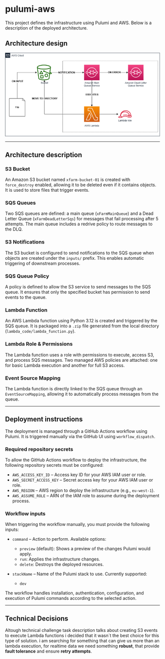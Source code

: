 # pulumi-aws
This project defines the infrastructure using Pulumi and AWS. 
Below is a description of the deployed architecture.

## Architecture design

![Architecture](/repo_images/architecture.png)

---

## Architecture description

### S3 Bucket  
An Amazon S3 bucket named `xfarm-bucket-01` is created with `force_destroy` enabled, allowing it to be deleted even if it contains objects. It is used to store files that trigger events.

### SQS Queues  
Two SQS queues are defined: a main queue (`xFarmMainQueue`) and a Dead Letter Queue (`xFarmDeadLetterSqs`) for messages that fail processing after 5 attempts. The main queue includes a redrive policy to route messages to the DLQ.

### S3 Notifications  
The S3 bucket is configured to send notifications to the SQS queue when objects are created under the `inputs/` prefix. This enables automatic triggering of downstream processes.

### SQS Queue Policy  
A policy is defined to allow the S3 service to send messages to the SQS queue. It ensures that only the specified bucket has permission to send events to the queue.

### Lambda Function  
An AWS Lambda function using Python 3.12 is created and triggered by the SQS queue. It is packaged into a `.zip` file generated from the local directory (`lambda_code/lambda_function.py`).

### Lambda Role & Permissions  
The Lambda function uses a role with permissions to execute, access S3, and process SQS messages. Two managed AWS policies are attached: one for basic Lambda execution and another for full S3 access.

### Event Source Mapping  
The Lambda function is directly linked to the SQS queue through an `EventSourceMapping`, allowing it to automatically process messages from the queue.

---

## Deployment instructions

The deployment is managed through a GitHub Actions workflow using Pulumi. It is triggered manually via the GitHub UI using `workflow_dispatch`.

### Required repository secrets

To allow the GitHub Actions workflow to deploy the infrastructure, the following repository secrets must be configured:

- `AWS_ACCESS_KEY_ID` – Access key ID for your AWS IAM user or role.
- `AWS_SECRET_ACCESS_KEY` – Secret access key for your AWS IAM user or role.
- `AWS_REGION` – AWS region to deploy the infrastructure (e.g., `eu-west-1`).
- `AWS_ASSUME_ROLE` – ARN of the IAM role to assume during the deployment process.

### Workflow inputs

When triggering the workflow manually, you must provide the following inputs:

- `command` – Action to perform. Available options:
  - `preview` (default): Shows a preview of the changes Pulumi would apply.
  - `run`: Applies the infrastructure changes.
  - `delete`: Destroys the deployed resources.

- `stackName` – Name of the Pulumi stack to use. Currently supported:
  - `dev`

The workflow handles installation, authentication, configuration, and execution of Pulumi commands according to the selected action.

---

## Technical Decisions

Altough technical challenge task description talks about creating S3 events to execute Lambda functions i decided that it wasn´t the best choice for this type of solution.
i am searching for something that can give us more than an lambda execution, for realtime data we need something **robust**, 
that provide **fault tolerance** and ensure **retry attempts**.





